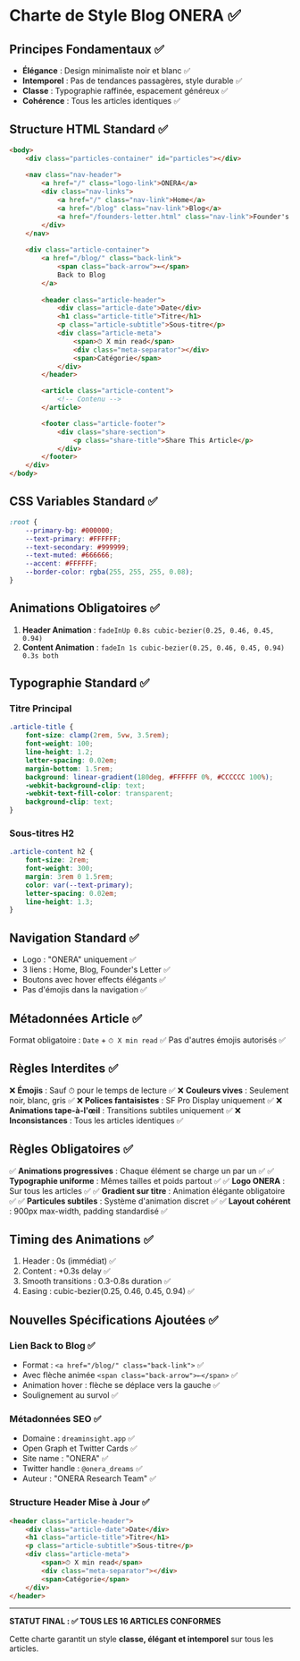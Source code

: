 # Charte de Style Blog ONERA ✅

## Principes Fondamentaux ✅
- **Élégance** : Design minimaliste noir et blanc ✅
- **Intemporel** : Pas de tendances passagères, style durable ✅
- **Classe** : Typographie raffinée, espacement généreux ✅
- **Cohérence** : Tous les articles identiques ✅

## Structure HTML Standard ✅

```html
<body>
    <div class="particles-container" id="particles"></div>
    
    <nav class="nav-header">
        <a href="/" class="logo-link">ONERA</a>
        <div class="nav-links">
            <a href="/" class="nav-link">Home</a>
            <a href="/blog" class="nav-link">Blog</a>
            <a href="/founders-letter.html" class="nav-link">Founder's Letter</a>
        </div>
    </nav>
    
    <div class="article-container">
        <a href="/blog/" class="back-link">
            <span class="back-arrow">←</span>
            Back to Blog
        </a>
        
        <header class="article-header">
            <div class="article-date">Date</div>
            <h1 class="article-title">Titre</h1>
            <p class="article-subtitle">Sous-titre</p>
            <div class="article-meta">
                <span>⏱ X min read</span>
                <div class="meta-separator"></div>
                <span>Catégorie</span>
            </div>
        </header>

        <article class="article-content">
            <!-- Contenu -->
        </article>

        <footer class="article-footer">
            <div class="share-section">
                <p class="share-title">Share This Article</p>
            </div>
        </footer>
    </div>
</body>
```

## CSS Variables Standard ✅

```css
:root {
    --primary-bg: #000000;
    --text-primary: #FFFFFF;
    --text-secondary: #999999;
    --text-muted: #666666;
    --accent: #FFFFFF;
    --border-color: rgba(255, 255, 255, 0.08);
}
```

## Animations Obligatoires ✅

1. **Header Animation** : `fadeInUp 0.8s cubic-bezier(0.25, 0.46, 0.45, 0.94)`
2. **Content Animation** : `fadeIn 1s cubic-bezier(0.25, 0.46, 0.45, 0.94) 0.3s both`

## Typographie Standard ✅

### Titre Principal
```css
.article-title {
    font-size: clamp(2rem, 5vw, 3.5rem);
    font-weight: 100;
    line-height: 1.2;
    letter-spacing: 0.02em;
    margin-bottom: 1.5rem;
    background: linear-gradient(180deg, #FFFFFF 0%, #CCCCCC 100%);
    -webkit-background-clip: text;
    -webkit-text-fill-color: transparent;
    background-clip: text;
}
```

### Sous-titres H2
```css
.article-content h2 {
    font-size: 2rem;
    font-weight: 300;
    margin: 3rem 0 1.5rem;
    color: var(--text-primary);
    letter-spacing: 0.02em;
    line-height: 1.3;
}
```

## Navigation Standard ✅

- Logo : "ONERA" uniquement ✅
- 3 liens : Home, Blog, Founder's Letter ✅
- Boutons avec hover effects élégants ✅
- Pas d'émojis dans la navigation ✅

## Métadonnées Article ✅

Format obligatoire : `Date` + `⏱ X min read` ✅
Pas d'autres émojis autorisés ✅

## Règles Interdites ✅

❌ **Émojis** : Sauf ⏱ pour le temps de lecture ✅
❌ **Couleurs vives** : Seulement noir, blanc, gris ✅
❌ **Polices fantaisistes** : SF Pro Display uniquement ✅
❌ **Animations tape-à-l'œil** : Transitions subtiles uniquement ✅
❌ **Inconsistances** : Tous les articles identiques ✅

## Règles Obligatoires ✅

✅ **Animations progressives** : Chaque élément se charge un par un ✅
✅ **Typographie uniforme** : Mêmes tailles et poids partout ✅
✅ **Logo ONERA** : Sur tous les articles ✅
✅ **Gradient sur titre** : Animation élégante obligatoire ✅
✅ **Particules subtiles** : Système d'animation discret ✅
✅ **Layout cohérent** : 900px max-width, padding standardisé ✅

## Timing des Animations ✅

1. Header : 0s (immédiat) ✅
2. Content : +0.3s delay ✅
3. Smooth transitions : 0.3-0.8s duration ✅
4. Easing : cubic-bezier(0.25, 0.46, 0.45, 0.94) ✅

## Nouvelles Spécifications Ajoutées ✅

### Lien Back to Blog ✅
- Format : `<a href="/blog/" class="back-link">` ✅
- Avec flèche animée `<span class="back-arrow">←</span>` ✅
- Animation hover : flèche se déplace vers la gauche ✅
- Soulignement au survol ✅

### Métadonnées SEO ✅
- Domaine : `dreaminsight.app` ✅
- Open Graph et Twitter Cards ✅
- Site name : "ONERA" ✅
- Twitter handle : `@onera_dreams` ✅
- Auteur : "ONERA Research Team" ✅

### Structure Header Mise à Jour ✅
```html
<header class="article-header">
    <div class="article-date">Date</div>
    <h1 class="article-title">Titre</h1>
    <p class="article-subtitle">Sous-titre</p>
    <div class="article-meta">
        <span>⏱ X min read</span>
        <div class="meta-separator"></div>
        <span>Catégorie</span>
    </div>
</header>
```

---

**STATUT FINAL : ✅ TOUS LES 16 ARTICLES CONFORMES**

Cette charte garantit un style **classe, élégant et intemporel** sur tous les articles.